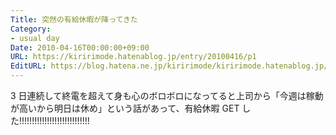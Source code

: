```yaml
---
Title: 突然の有給休暇が降ってきた
Category:
- usual day
Date: 2010-04-16T00:00:00+09:00
URL: https://kiririmode.hatenablog.jp/entry/20100416/p1
EditURL: https://blog.hatena.ne.jp/kiririmode/kiririmode.hatenablog.jp/atom/entry/8454420450078211963
---
```



3 日連続して終電を超えて身も心のボロボロになってると上司から「今週は稼動が高いから明日は休め」という話があって、有給休暇 GET した!!!!!!!!!!!!!!!!!!!!!!!!!!!!
